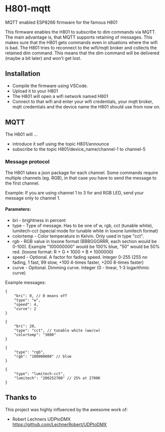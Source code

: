 # H801-mqtt
MQTT enabled ESP8266 firmware for the famous H801

This firmware enables the H801 to subscribe to dim commands via MQTT.
The main advantage is, that MQTT supports retaining of messages. This makes sure that the H801 gets commands even in situations where the wifi is bad. 
The H801 tries to reconnect to the wifi/mqtt broker and collects the retained dim command. This means that the dim command will be delivered (maybe a bit later) and won't get lost.

## Installation
* Compile the firmware using VSCode.
* Upload it to your H801
* The H801 will open a wifi network named H801
* Connect to that wifi and enter your wifi credentials, your mqtt broker, mqtt credentials and the device name the H801 should use from now on.

## MQTT 
The H801 will ...
* introduce it self using the topic H801/announce
* subscribe to the topic H801/device_name/channel-1 to channel-5

### Message protocol
The H801 takes a json package for each channel. Some commands require multiple channels (eg. RGB), in that case you have to send the message to the first channel. 

Example: If you are using channel 1 to 3 for and RGB LED, send your message only to channel 1.

#### Parameters:
* bri - brightness in percent
* type - Type of message. Has to be one of w, rgb, cct (tunable white), lumitech-cct (special mode for tunable white in loxone lumitech format)
* colortemp - Color temperature in Kelvin. Only used in type "cct". 
* rgb - RGB value in loxone format (BBBGGGRRR, each section would be 0-100). Example "100000000" would be 100% blue, "50" would be 50% red. (loxone format: R + G * 1000 + B * 1000000)
* speed - Optional. A factor for fading speed. Integer 0-255 (255 no fading, 1 fast, 99 slow, +100 4-times faster, +200 8-times faster)
* curve - Optional. Dimming curve. Integer (0 - linear, 1-3 logarithmic curve)

Example messages:
```
{
    "bri": 0, // 0 means off
    "type": "w",
    "speed": 4,
    "curve": 2
}
```

```
{
    "bri": 20,
    "type": "cct", // tunable white (ww/cw)
    "colortemp": "3000"
}
```

```
{
    "type": "rgb",
    "rgb": "100000000" // blue
}
```

```
{
    "type": "lumitech-cct",
    "lumitech": "200252700" // 25% at 2700K
}
```
## Thanks to

This project was highly influenced by the awesome work of:
* Robert Lechners UDPtoDMX https://github.com/LechnerRobert/UDPtoDMX
